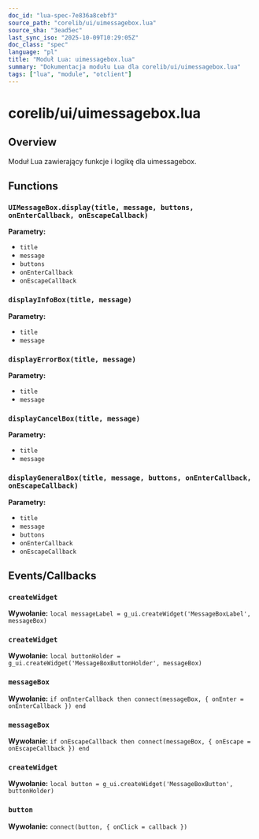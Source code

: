 ```yaml
---
doc_id: "lua-spec-7e836a8cebf3"
source_path: "corelib/ui/uimessagebox.lua"
source_sha: "3ead5ec"
last_sync_iso: "2025-10-09T10:29:05Z"
doc_class: "spec"
language: "pl"
title: "Moduł Lua: uimessagebox.lua"
summary: "Dokumentacja modułu Lua dla corelib/ui/uimessagebox.lua"
tags: ["lua", "module", "otclient"]
---
```


# corelib/ui/uimessagebox.lua

## Overview

Moduł Lua zawierający funkcje i logikę dla uimessagebox.

## Functions

### `UIMessageBox.display(title, message, buttons, onEnterCallback, onEscapeCallback)`

**Parametry:**

- `title`
- `message`
- `buttons`
- `onEnterCallback`
- `onEscapeCallback`

### `displayInfoBox(title, message)`

**Parametry:**

- `title`
- `message`

### `displayErrorBox(title, message)`

**Parametry:**

- `title`
- `message`

### `displayCancelBox(title, message)`

**Parametry:**

- `title`
- `message`

### `displayGeneralBox(title, message, buttons, onEnterCallback, onEscapeCallback)`

**Parametry:**

- `title`
- `message`
- `buttons`
- `onEnterCallback`
- `onEscapeCallback`

## Events/Callbacks

### `createWidget`

**Wywołanie:** `local messageLabel = g_ui.createWidget('MessageBoxLabel', messageBox)`

### `createWidget`

**Wywołanie:** `local buttonHolder = g_ui.createWidget('MessageBoxButtonHolder', messageBox)`

### `messageBox`

**Wywołanie:** `if onEnterCallback then connect(messageBox, { onEnter = onEnterCallback }) end`

### `messageBox`

**Wywołanie:** `if onEscapeCallback then connect(messageBox, { onEscape = onEscapeCallback }) end`

### `createWidget`

**Wywołanie:** `local button = g_ui.createWidget('MessageBoxButton', buttonHolder)`

### `button`

**Wywołanie:** `connect(button, { onClick = callback })`
